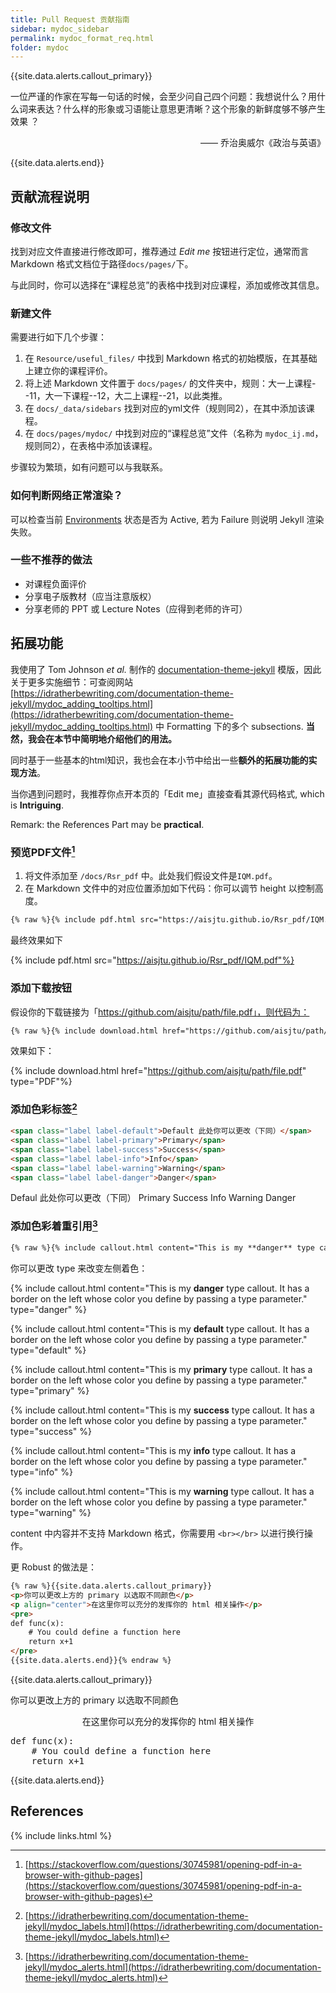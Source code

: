 ```yaml
---
title: Pull Request 贡献指南
sidebar: mydoc_sidebar
permalink: mydoc_format_req.html
folder: mydoc
---
```


{{site.data.alerts.callout_primary}}
<p>一位严谨的作家在写每一句话的时候，会至少问自己四个问题：我想说什么？用什么词来表达？什么样的形象或习语能让意思更清晰？这个形象的新鲜度够不够产生效果 ？</p>
<p align="right">—— 乔治奥威尔《政治与英语》</p>
{{site.data.alerts.end}}

## 贡献流程说明

### 修改文件

找到对应文件直接进行修改即可，推荐通过 *Edit me* 按钮进行定位，通常而言 Markdown 格式文档位于路径`docs/pages/`下。

与此同时，你可以选择在“课程总览”的表格中找到对应课程，添加或修改其信息。

### 新建文件

需要进行如下几个步骤：

1. 在 `Resource/useful_files/` 中找到 Markdown 格式的初始模版，在其基础上建立你的课程评价。
2. 将上述 Markdown 文件置于 `docs/pages/` 的文件夹中，规则：大一上课程--11，大一下课程--12，大二上课程--21，以此类推。
3. 在 `docs/_data/sidebars` 找到对应的yml文件（规则同2），在其中添加该课程。
4. 在 `docs/pages/mydoc/` 中找到对应的“课程总览”文件（名称为 `mydoc_ij.md`，规则同2），在表格中添加该课程。

步骤较为繁琐，如有问题可以与我联系。

### 如何判断网络正常渲染？

可以检查当前 [Environments](https://github.com/aisjtu/aisjtu.github.io/deployments) 状态是否为 Active, 若为 Failure 则说明 Jekyll 渲染失败。

### 一些不推荐的做法

- 对课程负面评价
- 分享电子版教材（应当注意版权）
- 分享老师的 PPT 或 Lecture Notes（应得到老师的许可）




## 拓展功能

我使用了 Tom Johnson *et al.* 制作的 [documentation-theme-jekyll](https://github.com/tomjoht/documentation-theme-jekyll) 模版，因此关于更多实施细节：可查阅网站 [https://idratherbewriting.com/documentation-theme-jekyll/mydoc_adding_tooltips.html](https://idratherbewriting.com/documentation-theme-jekyll/mydoc_adding_tooltips.html) 中 Formatting 下的多个 subsections. **当然，我会在本节中简明地介绍他们的用法。**

同时基于一些基本的html知识，我也会在本小节中给出一些**额外的拓展功能的实现方法**。

当你遇到问题时，我推荐你点开本页的「Edit me」直接查看其源代码格式, which is **Intriguing**.

Remark: the References Part may be **practical**.

### 预览PDF文件[^1]

1. 将文件添加至 `/docs/Rsr_pdf` 中。此处我们假设文件是`IQM.pdf`。
1. 在 Markdown 文件中的对应位置添加如下代码：你可以调节 height 以控制高度。


```html
{% raw %}{% include pdf.html src="https://aisjtu.github.io/Rsr_pdf/IQM.pdf" %}{% endraw %}
```

最终效果如下

{% include pdf.html src="https://aisjtu.github.io/Rsr_pdf/IQM.pdf"%}

### 添加下载按钮

假设你的下载链接为「https://github.com/aisjtu/path/file.pdf」，则代码为：

```html
{% raw %}{% include download.html href="https://github.com/aisjtu/path/file.pdf" type="PDF"%}{% endraw %}
```

效果如下：

{% include download.html href="https://github.com/aisjtu/path/file.pdf" type="PDF"%}

### 添加色彩标签[^2]

```html
<span class="label label-default">Default 此处你可以更改（下同）</span>
<span class="label label-primary">Primary</span>
<span class="label label-success">Success</span>
<span class="label label-info">Info</span>
<span class="label label-warning">Warning</span>
<span class="label label-danger">Danger</span>
```

<span class="label label-default">Defaul 此处你可以更改（下同）</span>
<span class="label label-primary">Primary</span>
<span class="label label-success">Success</span>
<span class="label label-info">Info</span>
<span class="label label-warning">Warning</span>
<span class="label label-danger">Danger</span>

### 添加色彩着重引用[^3]

```html
{% raw %}{% include callout.html content="This is my **danger** type callout. It has a border on the left whose color you define by passing a type parameter." type="danger" %}{% endraw %}
```

你可以更改 type 来改变左侧着色：

{% include callout.html content="This is my **danger** type callout. It has a border on the left whose color you define by passing a type parameter." type="danger" %}

{% include callout.html content="This is my **default** type callout. It has a border on the left whose color you define by passing a type parameter." type="default" %}

{% include callout.html content="This is my **primary** type callout. It has a border on the left whose color you define by passing a type parameter." type="primary" %}

{% include callout.html content="This is my **success** type callout. It has a border on the left whose color you define by passing a type parameter." type="success" %}

{% include callout.html content="This is my **info** type callout. It has a border on the left whose color you define by passing a type parameter." type="info" %}

{% include callout.html content="This is my **warning** type callout. It has a border on the left whose color you define by passing a type parameter." type="warning" %}

content 中内容并不支持 Markdown 格式，你需要用 `<br></br>` 以进行换行操作。

更 Robust 的做法是：

```html
{% raw %}{{site.data.alerts.callout_primary}}
<p>你可以更改上方的 primary 以选取不同颜色</p>
<p align="center">在这里你可以充分的发挥你的 html 相关操作</p>
<pre>
def func(x): 
	# You could define a function here
	return x+1
</pre>
{{site.data.alerts.end}}{% endraw %}
```

{{site.data.alerts.callout_primary}}
<p>你可以更改上方的 primary 以选取不同颜色</p>
<p align="center">在这里你可以充分的发挥你的 html 相关操作</p>
<pre>
def func(x):
	# You could define a function here
	return x+1
</pre>

{{site.data.alerts.end}}


## References

[^1]: [https://stackoverflow.com/questions/30745981/opening-pdf-in-a-browser-with-github-pages](https://stackoverflow.com/questions/30745981/opening-pdf-in-a-browser-with-github-pages)
[^2]: [https://idratherbewriting.com/documentation-theme-jekyll/mydoc_labels.html](https://idratherbewriting.com/documentation-theme-jekyll/mydoc_labels.html)
[^3]: [https://idratherbewriting.com/documentation-theme-jekyll/mydoc_alerts.html](https://idratherbewriting.com/documentation-theme-jekyll/mydoc_alerts.html)

{% include links.html %}
